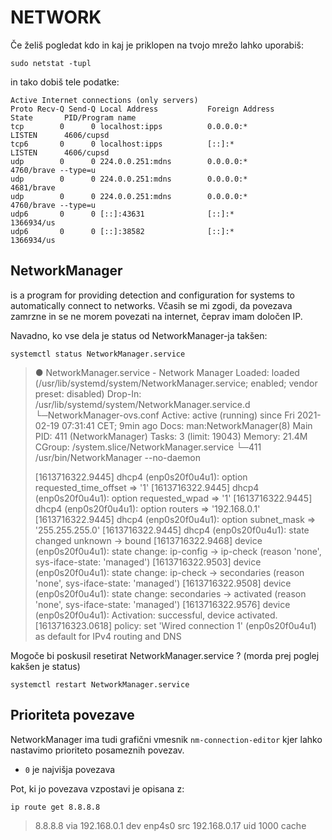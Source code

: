 # NETWORK

Če želiš pogledat kdo in kaj je priklopen na tvojo mrežo lahko uporabiš:

    sudo netstat -tupl

in tako dobiš tele podatke:

    Active Internet connections (only servers)
    Proto Recv-Q Send-Q Local Address           Foreign Address         State       PID/Program name
    tcp        0      0 localhost:ipps          0.0.0.0:*               LISTEN      4606/cupsd
    tcp6       0      0 localhost:ipps          [::]:*                  LISTEN      4606/cupsd
    udp        0      0 224.0.0.251:mdns        0.0.0.0:*                           4760/brave --type=u
    udp        0      0 224.0.0.251:mdns        0.0.0.0:*                           4681/brave
    udp        0      0 224.0.0.251:mdns        0.0.0.0:*                           4760/brave --type=u
    udp6       0      0 [::]:43631              [::]:*                              1366934/us
    udp6       0      0 [::]:38582              [::]:*                              1366934/us

## NetworkManager

is a program for providing detection and configuration for systems to automatically connect to networks.
Včasih se mi zgodi, da povezava zamrzne in se ne morem povezati na internet, čeprav imam določen IP.

Navadno, ko vse dela je status od NetworkManager-ja takšen:

    systemctl status NetworkManager.service

> ● NetworkManager.service - Network Manager
>      Loaded: loaded (/usr/lib/systemd/system/NetworkManager.service; enabled; vendor preset: disabled)
>     Drop-In: /usr/lib/systemd/system/NetworkManager.service.d
>              └─NetworkManager-ovs.conf
>      Active: active (running) since Fri 2021-02-19 07:31:41 CET; 9min ago
>        Docs: man:NetworkManager(8)
>    Main PID: 411 (NetworkManager)
>       Tasks: 3 (limit: 19043)
>      Memory: 21.4M
>      CGroup: /system.slice/NetworkManager.service
>              └─411 /usr/bin/NetworkManager --no-daemon
>
> [1613716322.9445] dhcp4 (enp0s20f0u4u1): option requested_time_offset => '1'
> [1613716322.9445] dhcp4 (enp0s20f0u4u1): option requested_wpad       => '1'
> [1613716322.9445] dhcp4 (enp0s20f0u4u1): option routers              => '192.168.0.1'
> [1613716322.9445] dhcp4 (enp0s20f0u4u1): option subnet_mask          => '255.255.255.0'
> [1613716322.9445] dhcp4 (enp0s20f0u4u1): state changed unknown -> bound
> [1613716322.9468] device (enp0s20f0u4u1): state change: ip-config -> ip-check (reason 'none', sys-iface-state: 'managed')
> [1613716322.9503] device (enp0s20f0u4u1): state change: ip-check -> secondaries (reason 'none', sys-iface-state: 'managed')
> [1613716322.9508] device (enp0s20f0u4u1): state change: secondaries -> activated (reason 'none', sys-iface-state: 'managed')
> [1613716322.9576] device (enp0s20f0u4u1): Activation: successful, device activated.
> [1613716323.0618] policy: set 'Wired connection 1' (enp0s20f0u4u1) as default for IPv4 routing and DNS

Mogoče bi poskusil resetirat NetworkManager.service ? (morda prej poglej kakšen je status)

    systemctl restart NetworkManager.service

## Prioriteta povezave

NetworkManager ima tudi grafični vmesnik `nm-connection-editor`
kjer lahko nastavimo prioriteto posameznih povezav.

- `0` je najvišja povezava

Pot, ki jo povezava vzpostavi je opisana z:

    ip route get 8.8.8.8

> 8.8.8.8 via 192.168.0.1 dev enp4s0 src 192.168.0.17 uid 1000
>     cache

